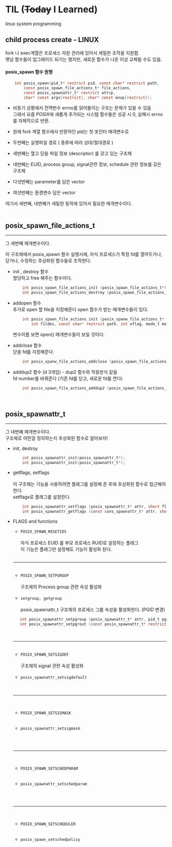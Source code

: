 
# __TIL__ (~~Today~~ I Learned)
linux system programming

child process create - LINUX
------

fork 나 exec계열은 프로세스 자원 관리에 있어서 세밀한 조작을 지원함.<br/>
옛날 함수들이 업그레이드 되기는 했지만, 새로운 함수가 나온 이상 교체될 수도 있음.
#### posix_spawn 함수 원형


```c
    int posix_spawn(pid_t* restrict pid, const char* restrict path, 
        const posix_spawn_file_actions_t* file_actions,
        const posix_spawnattr_t* restrict attrp,
        char* const argv[restrict], char* const envp[restrict]);
```    
 
 * 비동기 상황에서 전역번수 errno를 읽어들이는 구조는 문제가 있을 수 있음<br/>그래서 요즘 POSIX에 새롭게 추가되는 시스템 함수들은 성공 시 0, 실패시 errno를 자체적으로 반환.

 * 원래 fork 계열 함수에서 반환하던 pid는 첫 포인터 매개변수로
 * 두번째는 실행파일 경로 ( 종류에 따라 상대/절대경로 )
 * 세번쨰는 열고 닫을 파일 정보 (descriptor) 를 갖고 있는 구조체
 * 네번째는 EUID, process group, signal관련 정보, schedule 관련 정보를 갖은 구조체
 * 다섯번째는 parameter를 담은 vector
 * 여섯번째는 환경변수 담은 vector

 여기서 세번째, 네번째가 세밀한 동작에 있어서 필요한 매개변수이다. 
<br><br>
 ## posix_spawn_file_actions_t
 ---------------------------

그 세번째 매개변수이다.<br/>

이 구조체에서 posix_spawn 함수 실행시에, 자식 프로세스가 특정 fd를 열어두거나, 닫거나, 수정하는 추상화된 함수들로 조작한다.

* init , destroy 함수<br/>
할당하고 free 해주는 함수이다.
    ```c
        int posix_spawn_file_actions_init (posix_spawn_file_actions_t*);
        int posix_spawn_file_actions_destroy (posix_spawn_file_actions_t*);
    ```
* addopen 함수<br/>
추가로 open 할 file을 지정해준다
open 함수가 받는 매개변수들이 있다.
    ```c
        int posix_spawn_file_actions_init (posix_spanw_file_actions_t* file actions,
            int fildes, const char* restrict path, int oflag, mode_t mode);
    ```
   변수이름 보면 open() 매개변수들이 보일 것이다.

* addclose 함수<br>
닫을 fd를 지정해준다.
    ```c
        int posix_spanw_file_actions_addclose (posix_spawn_file_actions_t* file_actions, int fildes);
    ```
* adddup2 함수 (d 3개임) - dup2 함수와 작동방식 같음<br>
fd number를 바꿔준다 (기존 fd를 닫고, 새로운 fd를 연다)
    ```c    
        int posix_spawn_file_actions_adddup2 (posix_spawn_file_actions_t* file_actions, int fildes, int newfildes);
    ```
<br>

## posix_spawnattr_t
-----------------

그 네번째 매개변수이다.<br>
구조체로 어떤걸 정의하는지 추상화된 함수로 알아보자!

* init, destroy
    ```c
        int posix_spawnattr_init(posix_spawnattr_t*);
        int posix_spawnattr_init(posix_spawnattr_t*);
    ```
* getflags, setflags<br><br>
이 구조체는 기능을 사용하려면 플래그를 설정해 준 후에 추상화된 함수로 접근해야 한다.<br>
setflags로 플래그를 설정한다.
    ```c
        int posix_spawnattr_setflags (posix_spawnattr_t* attr, short flags);
        int posix_spawnattr_getflags (const cons_spawnattr_t* attr, short *restrict flags);
    ```
+ FLAGS and functions
    + <code>POSIX_SPAWN_RESETIDS </code><br><br>
    자식 프로세스 EUID 를 부모 프로세스 RUID로 설정하는 플래그<br>
    이 기능은 플래그만 설정해도 기능이 활성화 된다.

    <br>

    ---------
    
    <br>

    + <code>POSIX_SPAWN_SETPGROUP</code><br><br>
    구조체의 Process group 관련 속성 활성화
    
    <br>

    + <code>setgroup, getgroup</code><br><br>
    posix_spawnattr_t 구조체의 프로세스 그룹 속성을 활성화한다. (PGID 변경)
     ```c       
        int posix_spawnattr_setpgroup (posix_spawnattr_t* attr, pid_t pgroup);
        int posix_spawnattr_setpgrout (const posix_spawnattr_t* restrict attr, pid_t* restrict pgroup);
    ```
    <br>

    ---------------------

    <br>

    + <code>POSIX_SPAWN_SETSIGDEF</code><br><br>
    구조체의 signal 관련 속성 활성화

    <br>

    + <code>posix_spawnattr_setsigdefault</code><br><br>
    
    

    <br>

    -----------------------

    <br>
    
    + <code>POSIX_SPAWN_SETSIGMASK</code><br><br>

    + <code>posix_spawnattr_setsigmask</code><br><br>

    <br>

    -------

    <br>

    + <code>POSIX_SPAWN_SETSCHEDPARAM</code><br><br>

    + <code>posix_spawnattr_setschedparam</code><br><br>

    <br>
    
    ------

    <br>

    + <code>POSIX_SPAWN_SETSCHEDULER</code><br><br>

    + <code>posix_spawn_setschedpolicy</code><br><br>
